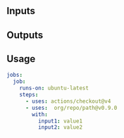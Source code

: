 # <!--name--> <!--/ name-->
<!--description--><!--/description-->

## Inputs
<!--  inputs  -->

## Outputs
<!--outputs-->

<!--/outputs-->

## Usage
<!--usage action="org/repo/path" version="env:VERSION"-->
```yaml
jobs:
  job:
    runs-on: ubuntu-latest
    steps:
      - uses: actions/checkout@v4
      - uses:  org/repo/path@v0.9.0
        with:
          input1: value1
          input2: value2
```
<!--/usage-->
